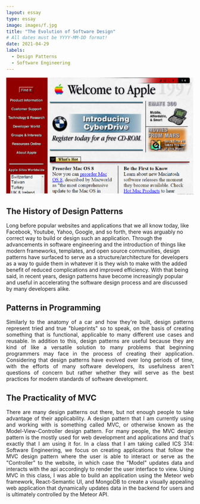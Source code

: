 ```yaml
---
layout: essay
type: essay
image: images/f.jpg
title: "The Evolution of Software Design"
# All dates must be YYYY-MM-DD format!
date: 2021-04-29
labels:
  - Design Patterns
  - Software Engineering
---
```


<img class="ui medium right floated rounded image" src="../images/apple.png">

## The History of Design Patterns

Long before popular websites and applications that we all know today, like Facebook, Youtube, Yahoo, Google, and so forth, there was arguably no correct way to build or design such an application. Through the advancements in software engineering and the introduction of things like modern frameworks, templates, and open source communities, design patterns have surfaced to serve as a structure/architecture for developers as a way to guide them in whatever it is they wish to make with the added benefit of reduced complications and improved efficiency. With that being said, in recent years, design patterns have become increasingly popular and useful in accelerating the software design process and are discussed by many developers alike.

## Patterns in Programming

<p align="justify">Similarly to the anatomy of a car and how they're built, design patterns represent tried and true "blueprints" so to speak, on the basis of creating something that is functional, applicable to many different use cases and reusable. In addition to this, design patterns are useful because they are kind of like a versatile solution to many problems that beginning programmers may face in the process of creating their application. Considering that design patterns have evolved over long periods of time, with the efforts of many software developers, its usefulness aren't questions of concern but rather whether they will serve as the best practices for modern standards of software development.


## The Practicality of MVC

<p align="justify">There are many design patterns out there, but not enough people to take advantage of their applicability. A design pattern that I am currently using and working with is something called MVC, or otherwise known as the Model-View-Controller design pattern. For many people, the MVC design pattern is the mostly used for web development and applications and that's exactly that I am using it for. In a class that I am taking called ICS 314: Software Engineering, we focus on creating applications that follow the MVC design pattern where the user is able to interact or serve as the "Controller" to the website, in which case the "Model" updates data and interacts with the api accordingly to render the user interface to view. Using MVC in this class, I was able to build an application using the Meteor web framework, React-Semantic UI, and MongoDB to create a visually appealing web application that dynamically updates data in the backend for users and is ultimately controlled by the Meteor API.
